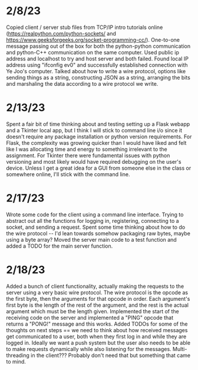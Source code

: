 # 2/8/23
Copied client / server stub files from TCP/IP intro tutorials online (https://realpython.com/python-sockets/ and https://www.geeksforgeeks.org/socket-programming-cc/).
One-to-one message passing out of the box for both the python-python communication and python-C++ communication on the same computer.
Used public ip address and localhost to try and host server and both failed. Found local IP address using "ifconfig ev0" and successfully established connection with Ye Joo's computer.
Talked about how to write a wire protocol, options like sending things as a string, constructing JSON as a string, arranging the bits and marshaling the data according to a wire protocol we write.

# 2/13/23
Spent a fair bit of time thinking about and testing setting up a Flask webapp and a Tkinter local app, but I think I will stick to command line i/o since it doesn't require any package installation or python version requirements. For Flask, the complexity was growing quicker than I would have liked and felt like I was allocating time and energy to something irrelevant to the assignment. For Tkinter there were fundamental issues with python versioning and most likely would have required debugging on the user's device. Unless I get a great idea for a GUI from someone else in the class or somewhere online, I'll stick with the command line.

# 2/17/23
Wrote some code for the client using a command line interface. Trying to abstract out all the functions for logging in, registering, connecting to a socket, and sending a request. Spent some time thinking about how to do the wire protocol -- I'd lean towards somehow packaging raw bytes, maybe using a byte array? Moved the server main code to a test function and added a TODO for the main server function.

# 2/18/23
Added a bunch of client functionality, actually making the requests to the server using a very basic wire protocol. The wire protocol is the opcode as the first byte, then the arguments for that opcode in order. Each argument's first byte is the length of the rest of the argument, and the rest is the actual argument which must be the length given. Implemented the start of the receiving code on the server and implemented a "PING" opcode that returns a "PONG!" message and this works. Added TODOs for some of the thoughts on next steps == we need to think about how received messages get communicated to a user, both when they first log in and while they are logged in. Ideally we want a push system but the user also needs to be able to make requests dynamically while also listening for the messages. Multi-threading in the client??? Probably don't need that but something that came to mind.